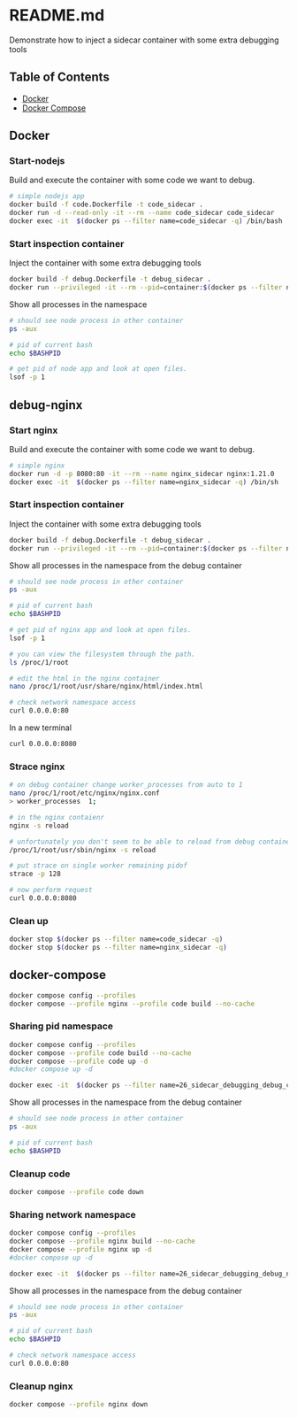 # README.md
Demonstrate how to inject a sidecar container with some extra debugging tools 

## Table of Contents

- [Docker](#docker)
- [Docker Compose](#docker-compose)

## Docker 

### Start-nodejs
Build and execute the container with some code we want to debug.
```sh
# simple nodejs app
docker build -f code.Dockerfile -t code_sidecar . 
docker run -d --read-only -it --rm --name code_sidecar code_sidecar  
docker exec -it  $(docker ps --filter name=code_sidecar -q) /bin/bash             
```

### Start inspection container
Inject the container with some extra debugging tools
```sh
docker build -f debug.Dockerfile -t debug_sidecar . 
docker run --privileged -it --rm --pid=container:$(docker ps --filter name=code_sidecar -q) --network=container:$(docker ps --filter name=code_sidecar -q) --name debug_sidecar --entrypoint /bin/bash debug_sidecar  
```

Show all processes in the namespace
```sh
# should see node process in other container
ps -aux

# pid of current bash
echo $BASHPID 

# get pid of node app and look at open files.
lsof -p 1
```

## debug-nginx
### Start nginx
Build and execute the container with some code we want to debug.
```sh
# simple nginx
docker run -d -p 8080:80 -it --rm --name nginx_sidecar nginx:1.21.0  
docker exec -it  $(docker ps --filter name=nginx_sidecar -q) /bin/sh             
```
### Start inspection container
Inject the container with some extra debugging tools
```sh
docker build -f debug.Dockerfile -t debug_sidecar . 
docker run --privileged -it --rm --pid=container:$(docker ps --filter name=nginx_sidecar -q) --network=container:$(docker ps --filter name=nginx_sidecar -q) --name debug_sidecar --entrypoint /bin/bash debug_sidecar  
```

Show all processes in the namespace from the debug container
```sh
# should see node process in other container
ps -aux

# pid of current bash
echo $BASHPID 

# get pid of nginx app and look at open files.
lsof -p 1

# you can view the filesystem through the path.
ls /proc/1/root

# edit the html in the nginx container
nano /proc/1/root/usr/share/nginx/html/index.html 

# check network namespace access
curl 0.0.0.0:80
```

In a new terminal 
```sh
curl 0.0.0.0:8080  
```

### Strace nginx
```sh
# on debug container change worker_processes from auto to 1
nano /proc/1/root/etc/nginx/nginx.conf 
> worker_processes  1;

# in the nginx contaienr
nginx -s reload

# unfortunately you don't seem to be able to reload from debug container
/proc/1/root/usr/sbin/nginx -s reload

# put strace on single worker remaining pidof
strace -p 128 

# now perform request
curl 0.0.0.0:8080  
```

### Clean up
```sh
docker stop $(docker ps --filter name=code_sidecar -q)  
docker stop $(docker ps --filter name=nginx_sidecar -q)           
```
## docker-compose

```sh
docker compose config --profiles  
docker compose --profile nginx --profile code build --no-cache  
```
### Sharing pid namespace        
```sh
docker compose config --profiles  
docker compose --profile code build --no-cache  
docker compose --profile code up -d  
#docker compose up -d                
```

```sh
docker exec -it  $(docker ps --filter name=26_sidecar_debugging_debug_code_1 -q) /bin/bash 
```

Show all processes in the namespace from the debug container
```sh
# should see node process in other container
ps -aux

# pid of current bash
echo $BASHPID 
```

### Cleanup code
```sh
docker compose --profile code down    
```

### Sharing network namespace
```sh
docker compose config --profiles  
docker compose --profile nginx build --no-cache  
docker compose --profile nginx up -d  
#docker compose up -d                
```

```sh
docker exec -it  $(docker ps --filter name=26_sidecar_debugging_debug_nginx_1 -q) /bin/bash 
```

Show all processes in the namespace from the debug container
```sh
# should see node process in other container
ps -aux

# pid of current bash
echo $BASHPID 

# check network namespace access
curl 0.0.0.0:80
```

### Cleanup nginx
```sh
docker compose --profile nginx down    
```

